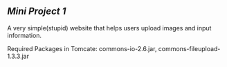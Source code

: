 ## _Mini Project 1_

A very simple(stupid) website that helps users upload images and input information.

Required Packages in Tomcate:
commons-io-2.6.jar, commons-fileupload-1.3.3.jar
